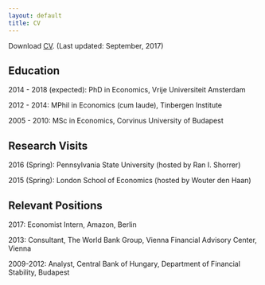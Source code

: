 ```yaml
---
layout: default
title: CV
---
```


Download [CV](https://drive.google.com/file/d/0B5oIYsrDXDoXY1puZEE3RWdNXzA/view?usp=sharing). (Last updated: September, 2017)

## Education

2014 - 2018 (expected): PhD in Economics, Vrije Universiteit Amsterdam

2012 - 2014: MPhil in Economics (cum laude), Tinbergen Institute

2005 - 2010: MSc in Economics, Corvinus University of Budapest

## Research Visits

2016 (Spring): Pennsylvania State University (hosted by Ran I. Shorrer)

2015 (Spring): London School of Economics (hosted by Wouter den Haan)

## Relevant Positions

2017: Economist Intern, Amazon, Berlin

2013: Consultant, The World Bank Group, Vienna Financial Advisory Center, Vienna

2009-2012: Analyst, Central Bank of Hungary, Department of Financial Stability, Budapest
